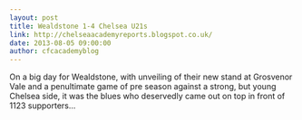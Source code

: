 ```yaml
---
layout: post
title: Wealdstone 1-4 Chelsea U21s
link: http://chelseaacademyreports.blogspot.co.uk/
date: 2013-08-05 09:00:00
author: cfcacademyblog
---
```


On a big day for Wealdstone, with unveiling of their new stand at Grosvenor Vale and a penultimate game of 
pre season against a strong, but young Chelsea side, it was the blues who deservedly came out on top in 
front of 1123 supporters...
